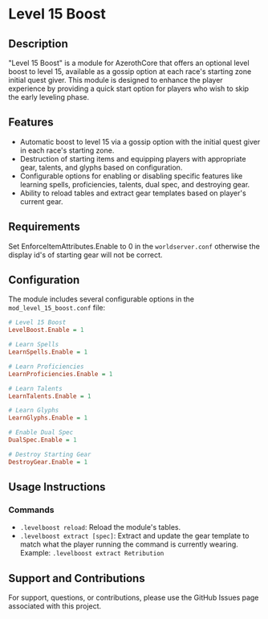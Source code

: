 # Level 15 Boost

## Description
"Level 15 Boost" is a module for AzerothCore that offers an optional level boost to level 15, available as a gossip option at each race's starting zone initial quest giver. This module is designed to enhance the player experience by providing a quick start option for players who wish to skip the early leveling phase.

## Features
- Automatic boost to level 15 via a gossip option with the initial quest giver in each race's starting zone.
- Destruction of starting items and equipping players with appropriate gear, talents, and glyphs based on configuration.
- Configurable options for enabling or disabling specific features like learning spells, proficiencies, talents, dual spec, and destroying gear.
- Ability to reload tables and extract gear templates based on player's current gear.

## Requirements
Set EnforceItemAttributes.Enable to 0 in the `worldserver.conf` otherwise the display id's of starting gear will not be correct.

## Configuration
The module includes several configurable options in the `mod_level_15_boost.conf` file:


```ini
# Level 15 Boost
LevelBoost.Enable = 1

# Learn Spells
LearnSpells.Enable = 1

# Learn Proficiencies
LearnProficiencies.Enable = 1

# Learn Talents
LearnTalents.Enable = 1

# Learn Glyphs
LearnGlyphs.Enable = 1

# Enable Dual Spec
DualSpec.Enable = 1

# Destroy Starting Gear
DestroyGear.Enable = 1
```

## Usage Instructions

### Commands

- `.levelboost reload`: Reload the module's tables.
- `.levelboost extract [spec]`: Extract and update the gear template to match what the player running the command is currently wearing. Example: `.levelboost extract Retribution`

## Support and Contributions

For support, questions, or contributions, please use the GitHub Issues page associated with this project.

